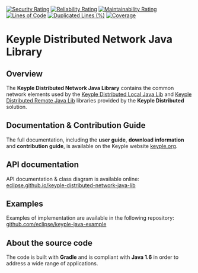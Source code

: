 [![Security Rating](https://sonarcloud.io/api/project_badges/measure?project=eclipse_keyple-distributed-network-java-lib&metric=security_rating)](https://sonarcloud.io/summary/new_code?id=eclipse_keyple-distributed-network-java-lib)
[![Reliability Rating](https://sonarcloud.io/api/project_badges/measure?project=eclipse_keyple-distributed-network-java-lib&metric=reliability_rating)](https://sonarcloud.io/summary/new_code?id=eclipse_keyple-distributed-network-java-lib)
[![Maintainability Rating](https://sonarcloud.io/api/project_badges/measure?project=eclipse_keyple-distributed-network-java-lib&metric=sqale_rating)](https://sonarcloud.io/summary/new_code?id=eclipse_keyple-distributed-network-java-lib)
[![Lines of Code](https://sonarcloud.io/api/project_badges/measure?project=eclipse_keyple-distributed-network-java-lib&metric=ncloc)](https://sonarcloud.io/summary/new_code?id=eclipse_keyple-distributed-network-java-lib)
[![Duplicated Lines (%)](https://sonarcloud.io/api/project_badges/measure?project=eclipse_keyple-distributed-network-java-lib&metric=duplicated_lines_density)](https://sonarcloud.io/summary/new_code?id=eclipse_keyple-distributed-network-java-lib)
[![Coverage](https://sonarcloud.io/api/project_badges/measure?project=eclipse_keyple-distributed-network-java-lib&metric=coverage)](https://sonarcloud.io/summary/new_code?id=eclipse_keyple-distributed-network-java-lib)

# Keyple Distributed Network Java Library

## Overview

The **Keyple Distributed Network Java Library** contains the common network elements used by the [Keyple Distributed Local Java Lib](https://github.com/eclipse/keyple-distributed-local-java-lib) and [Keyple Distributed Remote Java Lib](https://github.com/eclipse/keyple-distributed-remote-java-lib) libraries provided by the **Keyple Distributed** solution.

## Documentation & Contribution Guide

The full documentation, including the **user guide**, **download information** and **contribution guide**, is available on the Keyple website [keyple.org](https://keyple.org).

## API documentation

API documentation & class diagram is available online: [eclipse.github.io/keyple-distributed-network-java-lib](https://eclipse.github.io/keyple-distributed-network-java-lib)

## Examples

Examples of implementation are available in the following repository: [github.com/eclipse/keyple-java-example](https://github.com/eclipse/keyple-java-example)

## About the source code

The code is built with **Gradle** and is compliant with **Java 1.6** in order to address a wide range of applications.
